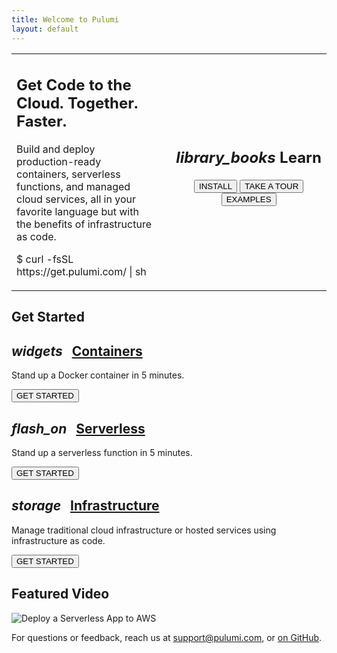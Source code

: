```yaml
---
title: Welcome to Pulumi
layout: default
---
```


<span style="float: right; margin-top: -64px">
    <a href="https://pulumi.slack.com/messages/C9SEFSC4C" target="_blank"><i class="fab fa-slack fa-2x" style="color: #4A5960" aria-hidden="true"></i></a>
    <a href="https://github.com/pulumi" target="_blank"><i class="fab fa-github fa-2x" style="color: #4A5960" aria-hidden="true"></i></a>
</span>

<table width="100%">
    <tr>
        <td width="60%" style="vertical-align: top">
            <h2 class="get-to-the-cloud">
                Get Code to the Cloud. Together. Faster.
            </h2>
            <p>
                Build and deploy production-ready containers, serverless functions, and managed cloud services,
                all in your favorite language but with the benefits of infrastructure as code.
            </p>
            <p class="curl-install">
                $ curl -fsSL https://get.pulumi.com/ | sh
            </p>
        </td>
        <td width="6%"></td>
        <td width="33%">
            <div class="learn-box">
                <h2 class="learn"><i class="material-icons">library_books</i>&nbsp;Learn</h2>
                <p style="text-align: center">
                    <a href="/install"><button class="mdl-button mdl-js-button mdl-button--raised">INSTALL</button></a>
                    <a href="/tour"><button class="mdl-button mdl-js-button mdl-button--raised">TAKE A TOUR</button></a>
                    <a href="https://github.com/pulumi/examples"><button class="mdl-button mdl-js-button mdl-button--raised">EXAMPLES</button></a>
                </p>
            </div>
        </td>
    </tr>
</table>
<h2>Get Started</h2>
<div class="card-table">
    <div class="mdl-card mdl-shadow--2dp">
        <div class="mdl-card__title">
            <h2 class="mdl-card__title-text">
                <i class="material-icons">widgets</i>
                &nbsp;
                <a href="/quickstart/aws-containers.html">Containers</a>
            </h2>
        </div>
        <div class="mdl-card__supporting-text">
            <span class="card-text">
                <p>Stand up a Docker container in 5 minutes.</p>
            </span>
        </div>
        <div class="mdl-card__actions">
            <a href="/quickstart/aws-containers.html">
                <button class="mdl-button mdl-js-button mdl-button--raised">GET STARTED</button>
            </a>
        </div>
    </div>
    <div class="mdl-card mdl-shadow--2dp">
        <div class="mdl-card__title">
            <h2 class="mdl-card__title-text">
                <i class="material-icons">flash_on</i>
                &nbsp;
                <a href="/quickstart/index.html">Serverless</a>
            </h2>
        </div>
        <div class="mdl-card__supporting-text">
            <span class="card-text">
                <p>Stand up a serverless function in 5 minutes.</p>
            </span>
        </div>
        <div class="mdl-card__actions">
            <a href="/quickstart/aws-rest-api.html">
                <button class="mdl-button mdl-js-button mdl-button--raised">GET STARTED</button>
            </a>
        </div>
    </div>
    <div class="mdl-card mdl-shadow--2dp">
        <div class="mdl-card__title">
            <h2 class="mdl-card__title-text">
                <i class="material-icons">storage</i>
                &nbsp;
                <a href="/quickstart/aws-ec2.html">Infrastructure</a>
            </h2>
        </div>
        <div class="mdl-card__supporting-text">
            <span class="card-text">
                <p>Manage traditional cloud infrastructure or hosted services
                   using infrastructure as code.</p>
            </span>
        </div>
        <div class="mdl-card__actions">
            <a href="/quickstart/aws-ec2.html">
                <button class="mdl-button mdl-js-button mdl-button--raised">GET STARTED</button>
            </a>
        </div>
    </div>
</div>

<h2>Featured Video</h2>
<div class="card-table">
    <script src="js/gifffer.min.js"></script>
    <img data-gifffer="/images/walkthroughs/DeployServerlessAWS.gif" title="Deploy a Serverless App to AWS">
    <script>
        window.onload = function() {
            Gifffer();
        };
    </script>
</div>

For questions or feedback, reach us at [support@pulumi.com](mailto:support@pulumi.com), or [on GitHub](
https://github.com/pulumi).
